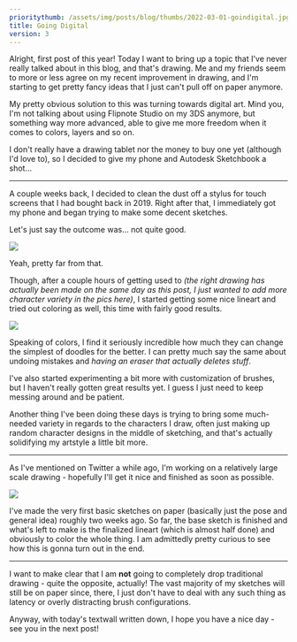 ```yaml
---
prioritythumb: /assets/img/posts/blog/thumbs/2022-03-01-goindigital.jpg
title: Going Digital
version: 3
---
```

Alright, first post of this year! Today I want to bring up a topic that I've never really talked about in this blog, and that's drawing.
Me and my friends seem to more or less agree on my recent improvement in drawing, and I'm starting to get pretty fancy ideas that I just can't pull off on paper anymore.

My pretty obvious solution to this was turning towards digital art. Mind you, I'm not talking about using Flipnote Studio on my 3DS anymore, but something way more advanced, able to give me more freedom when it comes to colors, layers and so on.

I don't really have a drawing tablet nor the money to buy one yet (although I'd love to), so I decided to give my phone and Autodesk Sketchbook a shot...

---

A couple weeks back, I decided to clean the dust off a stylus for touch screens that I had bought back in 2019. Right after that, I immediately got my phone and began trying to make some decent sketches.

Let's just say the outcome was... not quite good.

![](/assets/img/posts/blog/2022-03-01-goindigital_1.png)

Yeah, pretty far from that.

Though, after a couple hours of getting used to *(the right drawing has actually been made on the same day as this post, I just wanted to add more character variety in the pics here)*, I started getting some nice lineart and tried out coloring as well, this time with fairly good results.

![](/assets/img/posts/blog/2022-03-01-goindigital_2.png)

Speaking of colors, I find it seriously incredible how much they can change the simplest of doodles for the better. I can pretty much say the same about undoing mistakes and *having an eraser that actually deletes stuff*.

I've also started experimenting a bit more with customization of brushes, but I haven't really gotten great results yet. I guess I just need to keep messing around and be patient.

Another thing I've been doing these days is trying to bring some much-needed variety in regards to the characters I draw, often just making up random character designs in the middle of sketching, and that's actually solidifying my artstyle a little bit more.

---

As I've mentioned on Twitter a while ago, I'm working on a relatively large scale drawing - hopefully I'll get it nice and finished as soon as possible.

![](/assets/img/posts/blog/2022-03-01-goindigital_3.png)

I've made the very first basic sketches on paper (basically just the pose and general idea) roughly two weeks ago. So far, the base sketch is finished and what's left to make is the finalized lineart (which is almost half done) and obviously to color the whole thing. I am admittedly pretty curious to see how this is gonna turn out in the end.

---

I want to make clear that I am **not** going to completely drop traditional drawing - quite the opposite, actually! The vast majority of my sketches will still be on paper since, there, I just don't have to deal with any such thing as latency or overly distracting brush configurations.

Anyway, with today's textwall written down, I hope you have a nice day - see you in the next post! 
